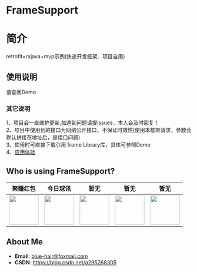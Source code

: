 # FrameSupport  
# 简介  
retrofit+rxjava+mvp示例(快速开发框架、项目自用)  
## 使用说明  
请查阅Demo  
### 其它说明  
1、项目会一直维护更新,如遇到问题请提issues，本人会及时回复！  
2、项目中使用到的接口为网络公开接口，不保证时效性(使用本框架请求，参数会默认拼接在地址后，是接口问题)  
3、使用时可直接下载引用 frame Library库，具体可参照Demo  
4、[应用体验](https://github.com/OneGreenHand/FrameSupport/blob/master/%E5%AE%89%E8%A3%85%E5%8C%85/app-release_AA000.apk)  

## Who is using FrameSupport?  

**聚赚红包** | **今日球讯** | **暂无** | **暂无** | **暂无** |
:-------------------------------------------------------------------:|:----------:|:---------------:|:--------:|:--------------:|
[<img src="https://pp.myapp.com/ma_icon/0/icon_53800104_1563159294/96" width="80" height="80">](https://sj.qq.com/myapp/detail.htm?apkName=com.mcht.redpacket) | [<img src="https://appicon.pgyer.com/image/view/app_icons/c7b0d372a512d43cc4e19aafc4b4ab7d/120" width="80" height="80">](https://ffcwap.com/upload/biapp/) | [<img src="https://appicon.pgyer.com/image/view/app_icons/6e933de8dc1d7d126fb628769613c1ba/120" width="80" height="80">](https://blog.csdn.net/a295268305) | [<img src="https://appicon.pgyer.com/image/view/app_icons/6e933de8dc1d7d126fb628769613c1ba/120" width="80" height="80">](https://blog.csdn.net/a295268305) | [<img src="https://appicon.pgyer.com/image/view/app_icons/6e933de8dc1d7d126fb628769613c1ba/120" width="80" height="80">](https://blog.csdn.net/a295268305) |


## About Me  
* **Email**: <blue-hair@foxmail.com>
* **CSDN**: <https://blog.csdn.net/a295268305>